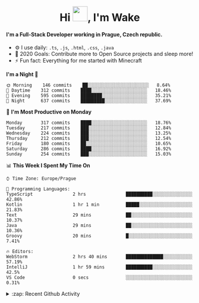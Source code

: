 <h1 align="center">Hi <img src="https://raw.githubusercontent.com/MrWakeCZ/MrWakeCZ/master/Hi.gif" width="40px" />, I'm Wake</h1>

#### I'm a Full-Stack Developer working in Prague, Czech republic.
- ⚙️ I use daily: `.ts`, `.js`, `.html`, `.css`, `.java`
- 🥅 2020 Goals: Contribute more to Open Source projects and sleep more!
- ⚡ Fun fact: Everything for me started with Minecraft

<!--START_SECTION:waka-->
**I'm a Night 🦉** 

```text
🌞 Morning    146 commits    ██░░░░░░░░░░░░░░░░░░░░░░░   8.64% 
🌆 Daytime    312 commits    ████░░░░░░░░░░░░░░░░░░░░░   18.46% 
🌃 Evening    595 commits    ████████░░░░░░░░░░░░░░░░░   35.21% 
🌙 Night      637 commits    █████████░░░░░░░░░░░░░░░░   37.69%

```
📅 **I'm Most Productive on Monday** 

```text
Monday       317 commits    ████░░░░░░░░░░░░░░░░░░░░░   18.76% 
Tuesday      217 commits    ███░░░░░░░░░░░░░░░░░░░░░░   12.84% 
Wednesday    224 commits    ███░░░░░░░░░░░░░░░░░░░░░░   13.25% 
Thursday     212 commits    ███░░░░░░░░░░░░░░░░░░░░░░   12.54% 
Friday       180 commits    ██░░░░░░░░░░░░░░░░░░░░░░░   10.65% 
Saturday     286 commits    ████░░░░░░░░░░░░░░░░░░░░░   16.92% 
Sunday       254 commits    ███░░░░░░░░░░░░░░░░░░░░░░   15.03%

```


📊 **This Week I Spent My Time On** 

```text
⌚︎ Time Zone: Europe/Prague

💬 Programming Languages: 
TypeScript               2 hrs               ██████████░░░░░░░░░░░░░░░   42.86% 
Kotlin                   1 hr 1 min          █████░░░░░░░░░░░░░░░░░░░░   21.83% 
Text                     29 mins             ██░░░░░░░░░░░░░░░░░░░░░░░   10.37% 
Java                     29 mins             ██░░░░░░░░░░░░░░░░░░░░░░░   10.36% 
Groovy                   20 mins             █░░░░░░░░░░░░░░░░░░░░░░░░   7.41%

🔥 Editors: 
WebStorm                 2 hrs 40 mins       ██████████████░░░░░░░░░░░   57.19% 
IntelliJ                 1 hr 59 mins        ██████████░░░░░░░░░░░░░░░   42.5% 
VS Code                  0 secs              ░░░░░░░░░░░░░░░░░░░░░░░░░   0.31%

```


<!--END_SECTION:waka-->

<details>
  <summary>:zap: Recent Github Activity</summary>

<!--START_SECTION:activity-->
1. 🎉 Merged PR [#6](https://github.com/craftmania-cz/craftlobby/pull/6) in [craftmania-cz/craftlobby](https://github.com/craftmania-cz/craftlobby)
2. 🎉 Merged PR [#14](https://github.com/craftmania-cz/craftmanager/pull/14) in [craftmania-cz/craftmanager](https://github.com/craftmania-cz/craftmanager)
3. 🎉 Merged PR [#89](https://github.com/waked-cz/corgi/pull/89) in [waked-cz/corgi](https://github.com/waked-cz/corgi)
4. 🎉 Merged PR [#2](https://github.com/craftmania-cz/craftcore/pull/2) in [craftmania-cz/craftcore](https://github.com/craftmania-cz/craftcore)
5. 🎉 Merged PR [#7](https://github.com/craftmania-cz/craftlobby/pull/7) in [craftmania-cz/craftlobby](https://github.com/craftmania-cz/craftlobby)
<!--END_SECTION:activity-->

</details>

